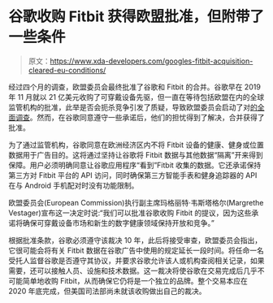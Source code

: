# 谷歌收购 Fitbit 获得欧盟批准，但附带了一些条件

> 原文：<https://www.xda-developers.com/googles-fitbit-acquisition-cleared-eu-conditions/>

经过四个月的调查，欧盟委员会最终批准了谷歌和 Fitbit 的合并。谷歌早在 2019 年 11 月就以 21 亿美元收购了可穿戴设备先驱，但一直在等待包括欧盟在内的全球监管机构的批准，此举是否会扼杀竞争引发了质疑，导致欧盟委员会启动了对[的全面调查](https://www.xda-developers.com/eu-launch-investigation-google-fitbit-acquisition/)。然而，在谷歌同意遵守一些承诺后，他们的担忧得到了解决，合并获得了批准。

为了通过监管机构，谷歌同意在欧洲经济区内不将 Fitbit 设备的健康、健身或位置数据用于广告目的。这将通过坚持让谷歌将 Fitbit 数据与其他数据“隔离”开来得到保障。用户必须明确同意让谷歌应用程序“看到”Fitbit 收集的数据。它还承诺保持第三方对 Fitbit 平台的 API 访问，同时确保第三方智能手表和健身追踪器的 API 在与 Android 手机配对时没有功能限制。

欧盟委员会(European Commission)执行副主席玛格丽特·韦斯塔格尔(Margrethe Vestager)宣布这一决定时说:“我们可以批准谷歌收购 Fitbit 的提议，因为这些承诺将确保可穿戴设备市场和新生的数字健康领域保持开放和竞争。”

根据批准条款，谷歌必须遵守该裁决 10 年，此后将接受审查，欧盟委员会指出，它很可能会将有关 Fitbit 数据在谷歌广告中使用的规定延长一段时间。将任命一名受托人监督谷歌是否遵守其协议，并要求谷歌允许该人或机构查阅相关记录，如果需要，还可以接触人员、设施和技术数据。这一裁决将使谷歌在交易完成后几乎不可能简单地收购 Fitbit，从而确保它仍将是一个独立的品牌。整个交易本应在 2020 年底完成，但美国司法部尚未就该收购做出自己的裁决。